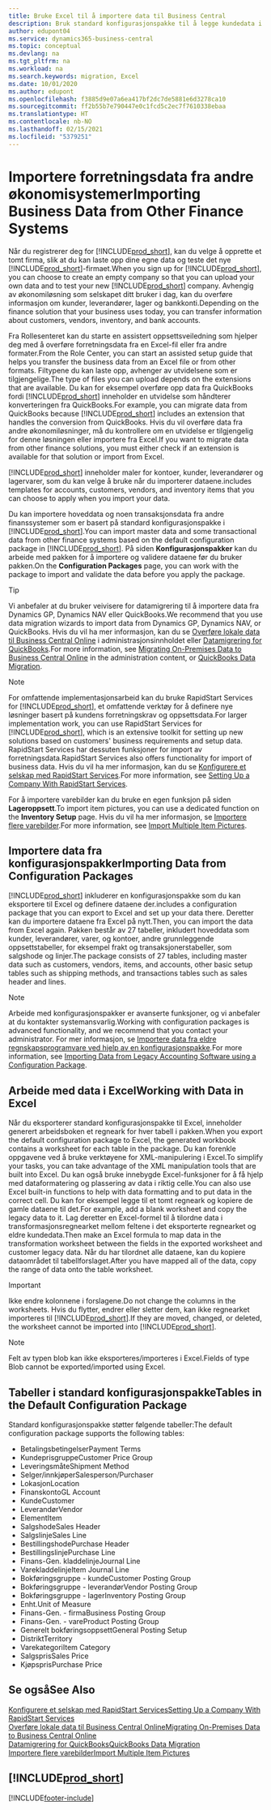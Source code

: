 ```yaml
---
title: Bruke Excel til å importere data til Business Central
description: Bruk standard konfigurasjonspakke til å legge kundedata i Excel og importere dataene tilbake til Business Central.
author: edupont04
ms.service: dynamics365-business-central
ms.topic: conceptual
ms.devlang: na
ms.tgt_pltfrm: na
ms.workload: na
ms.search.keywords: migration, Excel
ms.date: 10/01/2020
ms.author: edupont
ms.openlocfilehash: f3885d9e07a6ea417bf2dc7de5881e6d3278ca10
ms.sourcegitcommit: ff2b55b7e790447e0c1fcd5c2ec7f7610338ebaa
ms.translationtype: HT
ms.contentlocale: nb-NO
ms.lasthandoff: 02/15/2021
ms.locfileid: "5379251"
---
```

# <a name="importing-business-data-from-other-finance-systems"></a><span data-ttu-id="a591b-103">Importere forretningsdata fra andre økonomisystemer</span><span class="sxs-lookup"><span data-stu-id="a591b-103">Importing Business Data from Other Finance Systems</span></span>

<span data-ttu-id="a591b-104">Når du registrerer deg for [!INCLUDE[prod_short](includes/prod_short.md)], kan du velge å opprette et tomt firma, slik at du kan laste opp dine egne data og teste det nye [!INCLUDE[prod_short](includes/prod_short.md)]-firmaet.</span><span class="sxs-lookup"><span data-stu-id="a591b-104">When you sign up for [!INCLUDE[prod_short](includes/prod_short.md)], you can choose to create an empty company so that you can upload your own data and to test your new [!INCLUDE[prod_short](includes/prod_short.md)] company.</span></span> <span data-ttu-id="a591b-105">Avhengig av økonomiløsning som selskapet ditt bruker i dag, kan du overføre informasjon om kunder, leverandører, lager og bankkonti.</span><span class="sxs-lookup"><span data-stu-id="a591b-105">Depending on the finance solution that your business uses today, you can transfer information about customers, vendors, inventory, and bank accounts.</span></span>  

<span data-ttu-id="a591b-106">Fra Rollesenteret kan du starte en assistert oppsettsveiledning som hjelper deg med å overføre forretningsdata fra en Excel-fil eller fra andre formater.</span><span class="sxs-lookup"><span data-stu-id="a591b-106">From the Role Center, you can start an assisted setup guide that helps you transfer the business data from an Excel file or from other formats.</span></span> <span data-ttu-id="a591b-107">Filtypene du kan laste opp, avhenger av utvidelsene som er tilgjengelige.</span><span class="sxs-lookup"><span data-stu-id="a591b-107">The type of files you can upload depends on the extensions that are available.</span></span> <span data-ttu-id="a591b-108">Du kan for eksempel overføre opp data fra QuickBooks fordi [!INCLUDE[prod_short](includes/prod_short.md)] inneholder en utvidelse som håndterer konverteringen fra QuickBooks.</span><span class="sxs-lookup"><span data-stu-id="a591b-108">For example, you can migrate data from QuickBooks because [!INCLUDE[prod_short](includes/prod_short.md)] includes an extension that handles the conversion from QuickBooks.</span></span> <span data-ttu-id="a591b-109">Hvis du vil overføre data fra andre økonomiløsninger, må du kontrollere om en utvidelse er tilgjengelig for denne løsningen eller importere fra Excel.</span><span class="sxs-lookup"><span data-stu-id="a591b-109">If you want to migrate data from other finance solutions, you must either check if an extension is available for that solution or import from Excel.</span></span>  

[!INCLUDE[prod_short](includes/prod_short.md)] <span data-ttu-id="a591b-110">inneholder maler for kontoer, kunder, leverandører og lagervarer, som du kan velge å bruke når du importerer dataene.</span><span class="sxs-lookup"><span data-stu-id="a591b-110">includes templates for accounts, customers, vendors, and inventory items that you can choose to apply when you import your data.</span></span>

<span data-ttu-id="a591b-111">Du kan importere hoveddata og noen transaksjonsdata fra andre finanssystemer som er basert på standard konfigurasjonspakke i [!INCLUDE[prod_short](includes/prod_short.md)].</span><span class="sxs-lookup"><span data-stu-id="a591b-111">You can import master data and some transactional data from other finance systems based on the default configuration package in [!INCLUDE[prod_short](includes/prod_short.md)].</span></span> <span data-ttu-id="a591b-112">På siden **Konfigurasjonspakker** kan du arbeide med pakken for å importere og validere dataene før du bruker pakken.</span><span class="sxs-lookup"><span data-stu-id="a591b-112">On the **Configuration Packages** page, you can work with the package to import and validate the data before you apply the package.</span></span>  

> [!TIP]  
> <span data-ttu-id="a591b-113">Vi anbefaler at du bruker veivisere for datamigrering til å importere data fra Dynamics GP, Dynamics NAV eller QuickBooks.</span><span class="sxs-lookup"><span data-stu-id="a591b-113">We recommend that you use data migration wizards to import data from Dynamics GP, Dynamics NAV, or QuickBooks.</span></span> <span data-ttu-id="a591b-114">Hvis du vil ha mer informasjon, kan du se [Overføre lokale data til Business Central Online](/dynamics365/business-central/dev-itpro/administration/migrate-data) i administrasjonsinnholdet eller [Datamigrering for QuickBooks](ui-extensions-quickbooks-data-migration.md).</span><span class="sxs-lookup"><span data-stu-id="a591b-114">For more information, see [Migrating On-Premises Data to Business Central Online](/dynamics365/business-central/dev-itpro/administration/migrate-data) in the administration content, or [QuickBooks Data Migration](ui-extensions-quickbooks-data-migration.md).</span></span>

> [!NOTE]  
> <span data-ttu-id="a591b-115">For omfattende implementasjonsarbeid kan du bruke RapidStart Services for [!INCLUDE[prod_short](includes/prod_short.md)], et omfattende verktøy for å definere nye løsninger basert på kundens forretningskrav og oppsettsdata.</span><span class="sxs-lookup"><span data-stu-id="a591b-115">For larger implementation work, you can use RapidStart Services for [!INCLUDE[prod_short](includes/prod_short.md)], which is an extensive toolkit for setting up new solutions based on customers' business requirements and setup data.</span></span> <span data-ttu-id="a591b-116">RapidStart Services har dessuten funksjoner for import av forretningsdata.</span><span class="sxs-lookup"><span data-stu-id="a591b-116">RapidStart Services also offers functionality for import of business data.</span></span> <span data-ttu-id="a591b-117">Hvis du vil ha mer informasjon, kan du se [Konfigurere et selskap med RapidStart Services](admin-set-up-a-company-with-rapidstart.md).</span><span class="sxs-lookup"><span data-stu-id="a591b-117">For more information, see [Setting Up a Company With RapidStart Services](admin-set-up-a-company-with-rapidstart.md).</span></span>

<span data-ttu-id="a591b-118">For å importere varebilder kan du bruke en egen funksjon på siden **Lageroppsett**.</span><span class="sxs-lookup"><span data-stu-id="a591b-118">To import item pictures, you can use a dedicated function on the **Inventory Setup** page.</span></span> <span data-ttu-id="a591b-119">Hvis du vil ha mer informasjon, se [Importere flere varebilder](inventory-how-import-item-pictures.md).</span><span class="sxs-lookup"><span data-stu-id="a591b-119">For more information, see [Import Multiple Item Pictures](inventory-how-import-item-pictures.md).</span></span>

## <a name="importing-data-from-configuration-packages"></a><span data-ttu-id="a591b-120">Importere data fra konfigurasjonspakker</span><span class="sxs-lookup"><span data-stu-id="a591b-120">Importing Data from Configuration Packages</span></span>
[!INCLUDE[prod_short](includes/prod_short.md)] <span data-ttu-id="a591b-121">inkluderer en konfigurasjonspakke som du kan eksportere til Excel og definere dataene der.</span><span class="sxs-lookup"><span data-stu-id="a591b-121">includes a configuration package that you can export to Excel and set up your data there.</span></span> <span data-ttu-id="a591b-122">Deretter kan du importere dataene fra Excel på nytt.</span><span class="sxs-lookup"><span data-stu-id="a591b-122">Then, you can import the data from Excel again.</span></span> <span data-ttu-id="a591b-123">Pakken består av 27 tabeller, inkludert hoveddata som kunder, leverandører, varer, og kontoer, andre grunnleggende oppsettstabeller, for eksempel frakt og transaksjonerstabeller, som salgshode og linjer.</span><span class="sxs-lookup"><span data-stu-id="a591b-123">The package consists of 27 tables, including master data such as customers, vendors, items, and accounts, other basic setup tables such as shipping methods, and transactions tables such as sales header and lines.</span></span>  

> [!NOTE]  
>   <span data-ttu-id="a591b-124">Arbeide med konfigurasjonspakker er avanserte funksjoner, og vi anbefaler at du kontakter systemansvarlig.</span><span class="sxs-lookup"><span data-stu-id="a591b-124">Working with configuration packages is advanced functionality, and we recommend that you contact your administrator.</span></span> <span data-ttu-id="a591b-125">For mer informasjon, se [Importere data fra eldre regnskapsprogramvare ved hjelp av en konfigurasjonspakke](across-import-data-configuration-packages.md).</span><span class="sxs-lookup"><span data-stu-id="a591b-125">For more information, see [Importing Data from Legacy Accounting Software using a Configuration Package](across-import-data-configuration-packages.md).</span></span>

## <a name="working-with-data-in-excel"></a><span data-ttu-id="a591b-126">Arbeide med data i Excel</span><span class="sxs-lookup"><span data-stu-id="a591b-126">Working with Data in Excel</span></span>
<span data-ttu-id="a591b-127">Når du eksporterer standard konfigurasjonspakke til Excel, inneholder generert arbeidsboken et regneark for hver tabell i pakken.</span><span class="sxs-lookup"><span data-stu-id="a591b-127">When you export the default configuration package to Excel, the generated workbook contains a worksheet for each table in the package.</span></span> <span data-ttu-id="a591b-128">Du kan forenkle oppgavene ved å bruke verktøyene for XML-manipulering i Excel.</span><span class="sxs-lookup"><span data-stu-id="a591b-128">To simplify your tasks, you can take advantage of the XML manipulation tools that are built into Excel.</span></span> <span data-ttu-id="a591b-129">Du kan også bruke innebygde Excel-funksjoner for å få hjelp med dataformatering og plassering av data i riktig celle.</span><span class="sxs-lookup"><span data-stu-id="a591b-129">You can also use Excel built-in functions to help with data formatting and to put data in the correct cell.</span></span> <span data-ttu-id="a591b-130">Du kan for eksempel legge til et tomt regneark og kopiere de gamle dataene til det.</span><span class="sxs-lookup"><span data-stu-id="a591b-130">For example, add a blank worksheet and copy the legacy data to it.</span></span> <span data-ttu-id="a591b-131">Lag deretter en Excel-formel til å tilordne data i transformasjonsregnearket mellom feltene i det eksporterte regnearket og eldre kundedata.</span><span class="sxs-lookup"><span data-stu-id="a591b-131">Then make an Excel formula to map data in the transformation worksheet between the fields in the exported worksheet and customer legacy data.</span></span> <span data-ttu-id="a591b-132">Når du har tilordnet alle dataene, kan du kopiere dataområdet til tabellforslaget.</span><span class="sxs-lookup"><span data-stu-id="a591b-132">After you have mapped all of the data, copy the range of data onto the table worksheet.</span></span>  

> [!IMPORTANT]  
>  <span data-ttu-id="a591b-133">Ikke endre kolonnene i forslagene.</span><span class="sxs-lookup"><span data-stu-id="a591b-133">Do not change the columns in the worksheets.</span></span> <span data-ttu-id="a591b-134">Hvis du flytter, endrer eller sletter dem, kan ikke regnearket importeres til [!INCLUDE[prod_short](includes/prod_short.md)].</span><span class="sxs-lookup"><span data-stu-id="a591b-134">If they are moved, changed, or deleted, the worksheet cannot be imported into [!INCLUDE[prod_short](includes/prod_short.md)].</span></span>

> [!NOTE]
> <span data-ttu-id="a591b-135">Felt av typen blob kan ikke eksporteres/importeres i Excel.</span><span class="sxs-lookup"><span data-stu-id="a591b-135">Fields of type Blob cannot be exported/imported using Excel.</span></span>

## <a name="tables-in-the-default-configuration-package"></a><span data-ttu-id="a591b-136">Tabeller i standard konfigurasjonspakke</span><span class="sxs-lookup"><span data-stu-id="a591b-136">Tables in the Default Configuration Package</span></span>
<span data-ttu-id="a591b-137">Standard konfigurasjonspakke støtter følgende tabeller:</span><span class="sxs-lookup"><span data-stu-id="a591b-137">The default configuration package supports the following tables:</span></span>

-   <span data-ttu-id="a591b-138">Betalingsbetingelser</span><span class="sxs-lookup"><span data-stu-id="a591b-138">Payment Terms</span></span>
-   <span data-ttu-id="a591b-139">Kundeprisgruppe</span><span class="sxs-lookup"><span data-stu-id="a591b-139">Customer Price Group</span></span>
-   <span data-ttu-id="a591b-140">Leveringsmåte</span><span class="sxs-lookup"><span data-stu-id="a591b-140">Shipment Method</span></span>
-   <span data-ttu-id="a591b-141">Selger/innkjøper</span><span class="sxs-lookup"><span data-stu-id="a591b-141">Salesperson/Purchaser</span></span>
-   <span data-ttu-id="a591b-142">Lokasjon</span><span class="sxs-lookup"><span data-stu-id="a591b-142">Location</span></span>
-   <span data-ttu-id="a591b-143">Finanskonto</span><span class="sxs-lookup"><span data-stu-id="a591b-143">GL Account</span></span>
-   <span data-ttu-id="a591b-144">Kunde</span><span class="sxs-lookup"><span data-stu-id="a591b-144">Customer</span></span>
-   <span data-ttu-id="a591b-145">Leverandør</span><span class="sxs-lookup"><span data-stu-id="a591b-145">Vendor</span></span>
-   <span data-ttu-id="a591b-146">Element</span><span class="sxs-lookup"><span data-stu-id="a591b-146">Item</span></span>
-   <span data-ttu-id="a591b-147">Salgshode</span><span class="sxs-lookup"><span data-stu-id="a591b-147">Sales Header</span></span>
-   <span data-ttu-id="a591b-148">Salgslinje</span><span class="sxs-lookup"><span data-stu-id="a591b-148">Sales Line</span></span>
-   <span data-ttu-id="a591b-149">Bestillingshode</span><span class="sxs-lookup"><span data-stu-id="a591b-149">Purchase Header</span></span>
-   <span data-ttu-id="a591b-150">Bestillingslinje</span><span class="sxs-lookup"><span data-stu-id="a591b-150">Purchase Line</span></span>
-   <span data-ttu-id="a591b-151">Finans-</span><span class="sxs-lookup"><span data-stu-id="a591b-151">Gen.</span></span> <span data-ttu-id="a591b-152">kladdelinje</span><span class="sxs-lookup"><span data-stu-id="a591b-152">Journal Line</span></span>
-   <span data-ttu-id="a591b-153">Varekladdelinje</span><span class="sxs-lookup"><span data-stu-id="a591b-153">Item Journal Line</span></span>
-   <span data-ttu-id="a591b-154">Bokføringsgruppe - kunde</span><span class="sxs-lookup"><span data-stu-id="a591b-154">Customer Posting Group</span></span>
-   <span data-ttu-id="a591b-155">Bokføringsgruppe - leverandør</span><span class="sxs-lookup"><span data-stu-id="a591b-155">Vendor Posting Group</span></span>
-   <span data-ttu-id="a591b-156">Bokføringsgruppe - lager</span><span class="sxs-lookup"><span data-stu-id="a591b-156">Inventory Posting Group</span></span>
-   <span data-ttu-id="a591b-157">Enht.</span><span class="sxs-lookup"><span data-stu-id="a591b-157">Unit of Measure</span></span>
-   <span data-ttu-id="a591b-158">Finans-</span><span class="sxs-lookup"><span data-stu-id="a591b-158">Gen.</span></span> <span data-ttu-id="a591b-159">- firma</span><span class="sxs-lookup"><span data-stu-id="a591b-159">Business Posting Group</span></span>
-   <span data-ttu-id="a591b-160">Finans-</span><span class="sxs-lookup"><span data-stu-id="a591b-160">Gen.</span></span> <span data-ttu-id="a591b-161">- vare</span><span class="sxs-lookup"><span data-stu-id="a591b-161">Product Posting Group</span></span>
-   <span data-ttu-id="a591b-162">Generelt bokføringsoppsett</span><span class="sxs-lookup"><span data-stu-id="a591b-162">General Posting Setup</span></span>
-   <span data-ttu-id="a591b-163">Distrikt</span><span class="sxs-lookup"><span data-stu-id="a591b-163">Territory</span></span>
-   <span data-ttu-id="a591b-164">Varekategori</span><span class="sxs-lookup"><span data-stu-id="a591b-164">Item Category</span></span>
-   <span data-ttu-id="a591b-165">Salgspris</span><span class="sxs-lookup"><span data-stu-id="a591b-165">Sales Price</span></span>
-   <span data-ttu-id="a591b-166">Kjøpspris</span><span class="sxs-lookup"><span data-stu-id="a591b-166">Purchase Price</span></span>

## <a name="see-also"></a><span data-ttu-id="a591b-167">Se også</span><span class="sxs-lookup"><span data-stu-id="a591b-167">See Also</span></span>
[<span data-ttu-id="a591b-168">Konfigurere et selskap med RapidStart Services</span><span class="sxs-lookup"><span data-stu-id="a591b-168">Setting Up a Company With RapidStart Services</span></span>](admin-set-up-a-company-with-rapidstart.md)  
[<span data-ttu-id="a591b-169">Overføre lokale data til Business Central Online</span><span class="sxs-lookup"><span data-stu-id="a591b-169">Migrating On-Premises Data to Business Central Online</span></span>](/dynamics365/business-central/dev-itpro/administration/migrate-data)  
[<span data-ttu-id="a591b-170">Datamigrering for QuickBooks</span><span class="sxs-lookup"><span data-stu-id="a591b-170">QuickBooks Data Migration</span></span>](ui-extensions-quickbooks-data-migration.md)  
[<span data-ttu-id="a591b-171">Importere flere varebilder</span><span class="sxs-lookup"><span data-stu-id="a591b-171">Import Multiple Item Pictures</span></span>](inventory-how-import-item-pictures.md)

## [!INCLUDE[prod_short](includes/free_trial_md.md)]  


[!INCLUDE[footer-include](includes/footer-banner.md)]